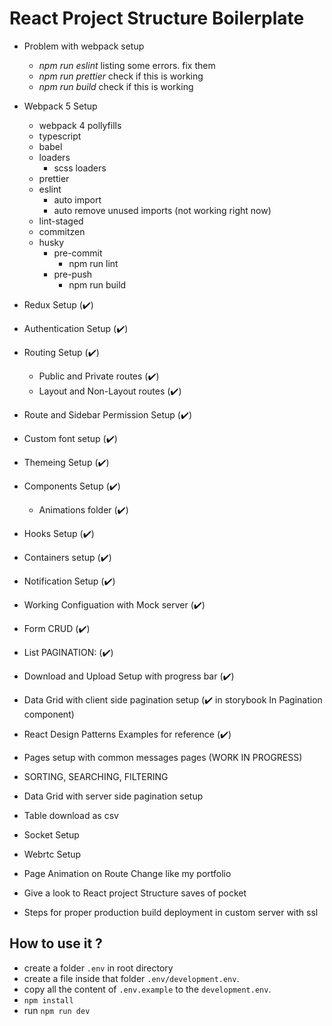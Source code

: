 # React Project Structure Boilerplate

- Problem with webpack setup
  - _npm run eslint_ listing some errors. fix them
  - _npm run prettier_ check if this is working
  - _npm run build_ check if this is working
- Webpack 5 Setup

  - webpack 4 pollyfills
  - typescript
  - babel
  - loaders
    - scss loaders
  - prettier
  - eslint
    - auto import
    - auto remove unused imports (not working right now)
  - lint-staged
  - commitzen
  - husky
    - pre-commit
      - npm run lint
    - pre-push
      - npm run build

- Redux Setup (:heavy_check_mark:)
- Authentication Setup (:heavy_check_mark:)
- Routing Setup (:heavy_check_mark:)
  - Public and Private routes (:heavy_check_mark:)
  - Layout and Non-Layout routes (:heavy_check_mark:)
- Route and Sidebar Permission Setup (:heavy_check_mark:)

- Custom font setup (:heavy_check_mark:)
- Themeing Setup (:heavy_check_mark:)
- Components Setup (:heavy_check_mark:)
  - Animations folder (:heavy_check_mark:)
- Hooks Setup (:heavy_check_mark:)
- Containers setup (:heavy_check_mark:)

- Notification Setup (:heavy_check_mark:)
- Working Configuation with Mock server (:heavy_check_mark:)
- Form CRUD (:heavy_check_mark:)
- List PAGINATION: (:heavy_check_mark:)
- Download and Upload Setup with progress bar (:heavy_check_mark:)
- Data Grid with client side pagination setup (:heavy_check_mark: in storybook In Pagination component)
- React Design Patterns Examples for reference (:heavy_check_mark:)
- Pages setup with common messages pages (WORK IN PROGRESS)
- SORTING, SEARCHING, FILTERING
- Data Grid with server side pagination setup
- Table download as csv
- Socket Setup
- Webrtc Setup
- Page Animation on Route Change like my portfolio
- Give a look to React project Structure saves of pocket
- Steps for proper production build deployment in custom server with ssl

## How to use it ?

- create a folder `.env` in root directory
- create a file inside that folder `.env/development.env`.
- copy all the content of `.env.example` to the `development.env`.
- `npm install`
- run `npm run dev`
